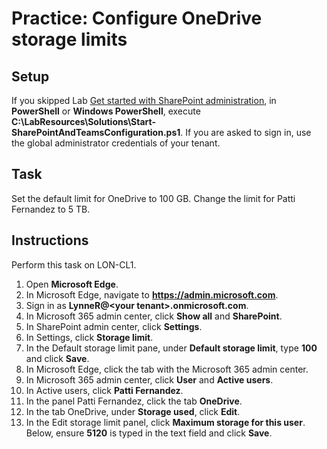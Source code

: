# Practice: Configure OneDrive storage limits

## Setup

If you skipped Lab [Get started with SharePoint administration](/Instructions/Labs/Get-started-with-SharePoint-administration.md), in **PowerShell** or **Windows PowerShell**, execute **C:\LabResources\Solutions\Start-SharePointAndTeamsConfiguration.ps1**. If you are asked to sign in, use the global administrator credentials of your tenant.

## Task

Set the default limit for OneDrive to 100 GB. Change the limit for Patti Fernandez to 5 TB.

## Instructions

Perform this task on LON-CL1.

1. Open **Microsoft Edge**.
1. In Microsoft Edge, navigate to **https://admin.microsoft.com**.
1. Sign in as **LynneR@\<your tenant\>.onmicrosoft.com**.
1. In Microsoft 365 admin center, click **Show all** and **SharePoint**.
1. In SharePoint admin center, click **Settings**.
1. In Settings, click **Storage limit**.
1. In the Default storage limit pane, under **Default storage limit**, type **100** and click **Save**.
1. In Microsoft Edge, click the tab with the Microsoft 365 admin center.
1. In Microsoft 365 admin center, click **User** and **Active users**.
1. In Active users, click **Patti Fernandez**.
1. In the panel Patti Fernandez, click the tab **OneDrive**.
1. In the tab OneDrive, under **Storage used**, click **Edit**.
1. In the Edit storage limit panel, click **Maximum storage for this user**. Below, ensure **5120** is typed in the text field and click **Save**.
